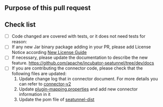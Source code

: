 <!--

Thank you for contributing to SeaTunnel! Please make sure that your code changes
are covered with tests. And in case of new features or big changes
remember to adjust the documentation.

Feel free to ping committers for the review!

## Contribution Checklist

  - Make sure that the pull request corresponds to a [GITHUB issue](https://github.com/apache/incubator-seatunnel/issues).

  - Name the pull request in the form "[Feature] [component] Title of the pull request", where *Feature* can be replaced by `Hotfix`, `Bug`, etc.

  - Minor fixes should be named following this pattern: `[hotfix] [docs] Fix typo in README.md doc`.

-->

## Purpose of this pull request

<!-- Describe the purpose of this pull request. For example: This pull request adds checkstyle plugin.-->

## Check list

* [ ] Code changed are covered with tests, or it does not need tests for reason:
* [ ] If any new Jar binary package adding in your PR, please add License Notice according
  [New License Guide](https://github.com/apache/incubator-seatunnel/blob/dev/docs/en/contribution/new-license.md)
* [ ] If necessary, please update the documentation to describe the new feature. https://github.com/apache/incubator-seatunnel/tree/dev/docs
* [ ] If you are contributing the connector code, please check that the following files are updated:
  1. Update change log that in connector document. For more details you can refer to [connector-v2](https://github.com/apache/incubator-seatunnel/tree/dev/docs/en/connector-v2)
  2. Update [plugin-mapping.properties](https://github.com/apache/incubator-seatunnel/blob/dev/plugin-mapping.properties) and add new connector information in it
  3. Update the pom file of [seatunnel-dist](https://github.com/apache/incubator-seatunnel/blob/dev/seatunnel-dist/pom.xml)
